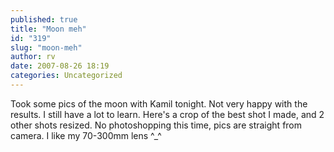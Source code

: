 ```yaml
---
published: true
title: "Moon meh"
id: "319"
slug: "moon-meh"
author: rv
date: 2007-08-26 18:19
categories: Uncategorized
---
```

Took some pics of the moon with Kamil tonight. Not very happy with the results. I still have a lot to learn. Here's a crop of the best shot I made, and 2 other shots resized. No photoshopping this time, pics are straight from camera. I like my 70-300mm lens ^_^<br /><br /><a href="http://bp0.blogger.com/_RIq3e2nKDHo/RtHEsLR1beI/AAAAAAAABdw/ILcJL-VbktE/s1600-h/IMG_2594.jpg"><img style="display:block;text-align:center;cursor:pointer;margin:0 auto 10px;" src="http://bp0.blogger.com/_RIq3e2nKDHo/RtHEsLR1beI/AAAAAAAABdw/ILcJL-VbktE/s400/IMG_2594.jpg" alt="" border="0" /></a><br /><a href="http://bp1.blogger.com/_RIq3e2nKDHo/RtHEsbR1bfI/AAAAAAAABd4/AV-v9Sh1t0E/s1600-h/IMG_2605.jpg"><img style="display:block;text-align:center;cursor:pointer;margin:0 auto 10px;" src="http://bp1.blogger.com/_RIq3e2nKDHo/RtHEsbR1bfI/AAAAAAAABd4/AV-v9Sh1t0E/s400/IMG_2605.jpg" alt="" border="0" /></a><br /><a href="http://bp2.blogger.com/_RIq3e2nKDHo/RtHEsrR1bgI/AAAAAAAABeA/1RSetV9m_9Y/s1600-h/IMG_2639.jpg"><img style="display:block;text-align:center;cursor:pointer;margin:0 auto 10px;" src="http://bp2.blogger.com/_RIq3e2nKDHo/RtHEsrR1bgI/AAAAAAAABeA/1RSetV9m_9Y/s400/IMG_2639.jpg" alt="" border="0" /></a>
